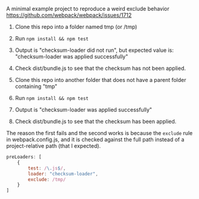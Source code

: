 A minimal example project to reproduce a weird exclude behavior
https://github.com/webpack/webpack/issues/1712

1. Clone this repo into a folder named tmp (or /tmp)
2. Run `npm install && npm test`
3. Output is "checksum-loader did not run", but expected value is: "checksum-loader was applied successfully"
4. Check dist/bundle.js to see that the checksum has not been applied.

5. Clone this repo into another folder that does not have a parent folder containing "tmp"
6. Run `npm install && npm test`
7. Output is "checksum-loader was applied successfully"
8. Check dist/bundle.js to see that the checksum has been applied.

The reason the first fails and the second works is because the `exclude` rule in webpack.config.js, and it is checked against the full path instead of a project-relative path (that I expected).

```js
preLoaders: [
    {
        test: /\.js$/,
        loader: "checksum-loader",
        exclude: /tmp/
    }
]
```
